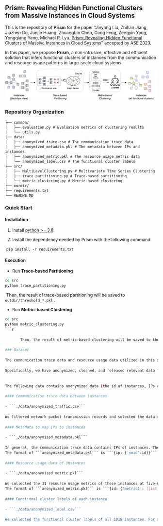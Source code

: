 ## Prism: Revealing Hidden Functional Clusters from Massive Instances in Cloud Systems

This is the repository of **Prism** for the paper "Jinyang Liu, Zhihan Jiang, Jiazhen Gu, Junjie Huang, Zhuangbin Chen, Cong Feng, Zengyin Yang, Yongqiang Yang, Michael R. Lyu. [Prism: Revealing Hidden Functional Clusters of Massive Instances in Cloud Systems](https://arxiv.org/pdf/2308.07638.pdf)" accepted by ASE 2023.

In this paper, we propose **Prism**, a non-intrusive, effective and efficient solution that infers functional clusters of instances from the communication and resource usage patterns in large-scale cloud systems. 


![Overall framework of Prism](./docs/method_framework.png)

### Repository Organization 

```
├── common/
│   ├── evaluation.py # Evaluation metrics of clustering results
│   └── utils.py 
├── data/
│   ├── anonymized_trace.csv # The communication trace data
│   ├── anonymized_metadata.pkl # The metadata between IPs and instances
│   ├── anonymized_metric.pkl # The resource usage metric data
│   └── anonymized_label.csv # The functional cluster labels
├── src/
│   ├── MultiLevelClustering.py # Multivariate Time Series Clustering
│   ├── trace_partitioning.py # Trace-based partitioning
│   └── metric_clustering.py # Metric-based clustering
├── ourdir/
├── requirements.txt
└── README.MD
```

### Quick Start

#### Installation

1. Install [python >= 3.8](https://www.python.org/downloads/).

2. Install the dependency needed by Prism with the following command.

​		```pip install -r requirements.txt```

#### Execution

- Run **Trace-based Partitioning**

```bash
cd src
python trace_partitioning.py
```

​		Then, the result of trace-based partitioning will be saved to ```outdir/threshold_*.pkl``` .

- Run **Metric-based Clustering**

```bash
cd src
python metric_clustering.py
```r

​		Then, the result of metric-based clustering will be saved to the corresponding subdir of ```outdir/```.

### Dataset

The communication trace data and resource usage data utilized in this study were gathered from Huawei Cloud. As this information is highly sensitive and contains significant amounts of personally identifiable information (PII), we are obligated to uphold our customers' privacy. Thus, we have opted not to publish the original dataset. Nonetheless, to ensure that our work can provide value to the community, we released **Prism**'s source code with a portion of *anonymized data*.

Specifically, we have anonymized, cleaned, and released relevant data for 1019 instances. Furthermore, we plan to release more data after the review process.


The following data contains anonymized data (the id of instances, IPs and functional cluster labels) to run **Prism**. *(One can seamlessly adapt **Prism** to another system by replacing them with data in the same format (schema).)*

#### Communication trace data between instances

- ```./data/anonymized_traffic.csv``` 

We filtered network packet transmission records and selected the data relevant to these 1019 instances. Also, we performed anonymization on it to protect the privacy.

#### Metadata to map IPs to instances

- ```./data/anonymized_metadata.pkl``` 

In general, the communication trace data contains IPs of instances. Therefore, we also leverage the metadata to link IPs to their respective instances. Additionally, we have performed anonymization on the IPs and instance IDs for security and privacy purposes.
The format of ```anonymized_metadata.pkl``` is ```{ip: {'vmid':id}}``` .

#### Resource usage data of instances

- ```./data/anonymized_metric.pkl``` 

We collected the 11 resource usage metrics of these instances at five-minute intervals.
The format of ```anonymized_metric.pkl``` is ```{id: {'metric1': [list], 'metric2}: [list], ...}```

#### Functional cluster labels of each instance

- ```./data/anonymized_label.csv```

We collected the functional cluster labels of all 1019 instances. For security and privacy purposes, we anonymized the functional cluster labels to ```cluster_i```.
